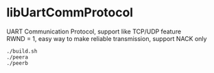 # libUartCommProtocol
UART Communication Protocol, support like TCP/UDP feature  
RWND = 1, easy way to make reliable transmission, support NACK only

```
./build.sh
./peera
./peerb
```
